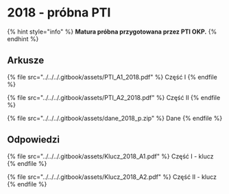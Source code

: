# 2018 - próbna PTI

{% hint style="info" %}
**Matura próbna przygotowana przez PTI OKP.**
{% endhint %}

## Arkusze

{% file src="../../../.gitbook/assets/PTI_A1_2018.pdf" %}
Część I
{% endfile %}

{% file src="../../../.gitbook/assets/PTI_A2_2018.pdf" %}
Część II
{% endfile %}

{% file src="../../../.gitbook/assets/dane_2018_p.zip" %}
Dane
{% endfile %}

## Odpowiedzi

{% file src="../../../.gitbook/assets/Klucz_2018_A1.pdf" %}
Część I - klucz
{% endfile %}

{% file src="../../../.gitbook/assets/Klucz_2018_A2.pdf" %}
Część II - klucz
{% endfile %}


